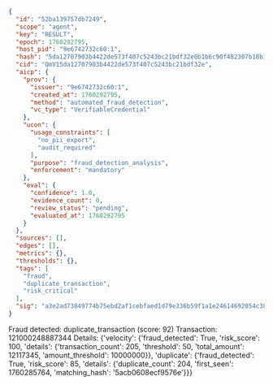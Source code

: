 ```json
{
  "id": "52ba139757db7249",
  "scope": "agent",
  "key": "RESULT",
  "epoch": 1760292795,
  "host_pid": "9e6742732c60:1",
  "hash": "5da12707903b4422de573f407c5243bc21bdf32e0b1b6c90f482307b18b110b2",
  "cid": "QmV15da12707903b4422de573f407c5243bc21bdf32e",
  "aicp": {
    "prov": {
      "issuer": "9e6742732c60:1",
      "created_at": 1760292795,
      "method": "automated_fraud_detection",
      "vc_type": "VerifiableCredential"
    },
    "ucon": {
      "usage_constraints": [
        "no_pii_export",
        "audit_required"
      ],
      "purpose": "fraud_detection_analysis",
      "enforcement": "mandatory"
    },
    "eval": {
      "confidence": 1.0,
      "evidence_count": 0,
      "review_status": "pending",
      "evaluated_at": 1760292795
    }
  },
  "sources": [],
  "edges": [],
  "metrics": {},
  "thresholds": {},
  "tags": [
    "fraud",
    "duplicate_transaction",
    "risk_critical"
  ],
  "sig": "a3e2ad73849774b75ebd2af1cebfaed1d79e336b59f1a1e24614692054c38806"
}
```

Fraud detected: duplicate_transaction (score: 92)
Transaction: 121000248887344
Details: {'velocity': {'fraud_detected': True, 'risk_score': 100, 'details': {'transaction_count': 205, 'threshold': 50, 'total_amount': 12117345, 'amount_threshold': 10000000}}, 'duplicate': {'fraud_detected': True, 'risk_score': 85, 'details': {'duplicate_count': 204, 'first_seen': 1760285764, 'matching_hash': '5acb0608ecf9576e'}}}